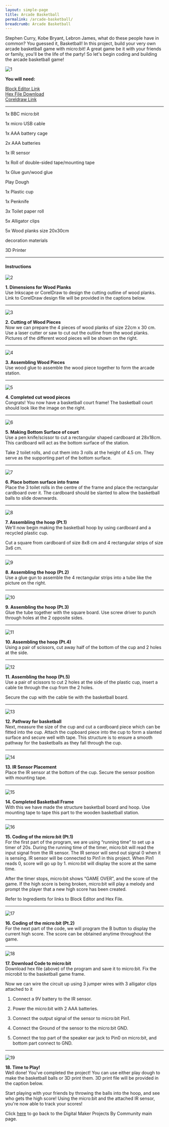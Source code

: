 ```yaml
---
layout: simple-page
title: Arcade Basketball
permalink: /arcade-basketball/
breadcrumb: Arcade Basketball
---
```


Stephen Curry, Kobe Bryant, Lebron James, what do these people have in common? You guessed it, Basketball! In this project, build your very own arcade basketball game with micro:bit! A great game be it with your friends or family, you'll be the life of the party! So let's begin coding and building the arcade basketball game!

![1](/images/in-schools/digital-maker/projects/fun-and-games/arcade-basketball1.png)

**You will need:**

<a href="https://makecode.microbit.org/" target="_blank">Block Editor Link</a><br>
<a href="https://www.dropbox.com/sh/cj6uj8lo7pownms/AACYJpCFwbQx9HYWlBgehA_Ma?dl=0" target="_blank">Hex File Download</a><br>
<a href="https://www.dropbox.com/sh/cj6uj8lo7pownms/AACYJpCFwbQx9HYWlBgehA_Ma?dl=0" target="_blank">Coreldraw Link</a>

---

1x BBC micro:bit<br>

1x micro USB cable<br>

1x AAA battery cage<br>

2x AAA batteries<br>

1x IR sensor<br>

1x Roll of double-sided tape/mounting tape<br>

1x Glue gun/wood glue<br>

 Play Dough<br>

1x Plastic cup<br>

1x Penknife<br>

3x Toilet paper roll<br>

5x Alligator clips<br>

5x Wood planks size 20x30cm<br>

decoration materials<br>

3D Printer<br>

---

#### Instructions

![2](/images/in-schools/digital-maker/projects/fun-and-games/arcade-basketball2.png)

**1.  Dimensions for Wood Planks** <br>Use Inkscape or CorelDraw to design the cutting outline of wood planks. Link to CorelDraw design file will be provided in the captions below.<br>

---
![3](/images/in-schools/digital-maker/projects/fun-and-games/arcade-basketball3.jpg)

**2.  Cutting of Wood Pieces** <br>Now we can prepare the 4 pieces of wood planks of size 22cm x 30 cm. Use a laser cutter or saw to cut out the outline from the wood planks. Pictures of the different wood pieces will be shown on the right.<br>

---
![4](/images/in-schools/digital-maker/projects/fun-and-games/arcade-basketball4.jpg)

**3. Assembling Wood Pieces** <br>Use wood glue to assemble the wood piece together to form the arcade station.<br>

---
![5](/images/in-schools/digital-maker/projects/fun-and-games/arcade-basketball5.jpg)

**4. Completed cut wood pieces**<br>Congrats! You now have a basketball court frame! The basketball court should look like the image on the right.<br>

---
![6](/images/in-schools/digital-maker/projects/fun-and-games/arcade-basketball6.jpg)

**5. Making Bottom Surface of court**<br>Use a pen knife/scissor to cut a rectangular shaped cardboard at 28x18cm. This cardboard will act as the bottom surface of the station.

Take 2 toilet rolls, and cut them into 3 rolls at the height of 4.5 cm. They serve as the supporting part of the bottom surface.<br>

---
![7](/images/in-schools/digital-maker/projects/fun-and-games/arcade-basketball7.jpg)

**6. Place bottom surface into frame**<br>Place the 3 toilet rolls in the centre of the frame and place the rectangular cardboard over it. The cardboard should be slanted to allow the basketball balls to slide downwards.<br>

---
![8](/images/in-schools/digital-maker/projects/fun-and-games/arcade-basketball8.png)

**7. Assembling the hoop (Pt.1)**<br>We'll now begin making the basketball hoop by using cardboard and a recycled plastic cup.

Cut a square from cardboard of size 8x8 cm and 4 rectangular strips of size 3x6 cm.<br>

---
![9](/images/in-schools/digital-maker/projects/fun-and-games/arcade-basketball9.jpg)

**8. Assembling the hoop (Pt.2)**<br>Use a glue gun to assemble the 4 rectangular strips into a tube like the picture on the right.<br>

---
![10](/images/in-schools/digital-maker/projects/fun-and-games/arcade-basketball10.jpg)

**9. Assembling the hoop (Pt.3)**<br>Glue the tube together with the square board. Use screw driver to punch through holes at the 2 opposite sides.<br>

---
![11](/images/in-schools/digital-maker/projects/fun-and-games/arcade-basketball11.jpg)

**10. Assembling the hoop (Pt.4)**<br>Using a pair of scissors, cut away half of the bottom of the cup and 2 holes at the side.<br>

---
![12](/images/in-schools/digital-maker/projects/fun-and-games/arcade-basketball12.jpg)

**11. Assembling the hoop (Pt.5)**<br>Use a pair of scissors to cut 2 holes at the side of the plastic cup, insert a cable tie through the cup from the 2 holes.

Secure the cup with the cable tie with the basketball board.<br>

---
![13](/images/in-schools/digital-maker/projects/fun-and-games/arcade-basketball13.jpg)

**12.  Pathway for basketball**<br>Next, measure the size of the cup and cut a cardboard piece which can be fitted into the cup. Attach the cupboard piece into the cup to form a slanted surface and secure well with tape. This structure is to ensure a smooth pathway for the basketballs as they fall through the cup.<br>

---
![14](/images/in-schools/digital-maker/projects/fun-and-games/arcade-basketball14.jpg)

**13. IR Sensor Placement**<br>Place the IR sensor at the bottom of the cup. Secure the sensor position with mounting tape.<br>

---
![15](/images/in-schools/digital-maker/projects/fun-and-games/arcade-basketball15.jpg)

**14. Completed Basketball Frame**<br>With this we have made the structure basketball board and hoop. Use mounting tape to tape this part to the wooden basketball station.<br>

---
![16](/images/in-schools/digital-maker/projects/fun-and-games/arcade-basketball16.png)

**15. Coding of the micro:bit (Pt.1)**<br>For the first part of the program, we are using “running time” to set up a timer of 20s. During the running time of the timer, micro:bit will read the input signal from the IR sensor. The IR sensor will send out signal 0 when it is sensing. IR sensor will be connected to Pin1 in this project. When Pin1 reads 0, score will go up by 1. micro:bit will display the score at the same time.

After the timer stops, micro:bit shows “GAME OVER”, and the score of the game. If the high score is being broken, micro:bit will play a melody and prompt the player that a new high score has been created.

Refer to Ingredients for links to Block Editor and Hex File.<br>

---
![17](/images/in-schools/digital-maker/projects/fun-and-games/arcade-basketball17.png)

**16. Coding of the micro:bit (Pt.2)**<br>For the next part of the code, we will program the B button to display the current high score. The score can be obtained anytime throughout the game.<br>

---
![18](/images/in-schools/digital-maker/projects/fun-and-games/arcade-basketball18.png)

**17. Download Code to micro:bit**<br>Download hex file (above) of the program and save it to micro:bit. Fix the microbit to the basketball game frame. 

Now we can wire the circuit up using 3 jumper wires with 3 alligator clips attached to it

1. Connect a 9V battery to the IR sensor.<br>

2. Power the micro:bit with 2 AAA batteries.<br>

3. Connect the output signal of the sensor to micro:bit Pin1.<br>

4. Connect the Ground of the sensor to the micro:bit GND.<br>

5. Connect the top part of the speaker ear jack to Pin0 on micro:bit, and bottom part connect to GND.<br>

---
![19](/images/in-schools/digital-maker/projects/fun-and-games/arcade-basketball19.jpg)

**18. Time to Play!**<br>Well done! You've completed the project! You can use either play dough to make the basketball balls or 3D print them. 3D print file will be provided in the caption below.

Start playing with your friends by throwing the balls into the hoop, and see who gets the high score! Using the micro:bit and the attached IR sensor, you're now able to track your scores!<br>


Click [here](/in-schools/digital-maker/projects/) to go back to the Digital Maker Projects By Community main page.
